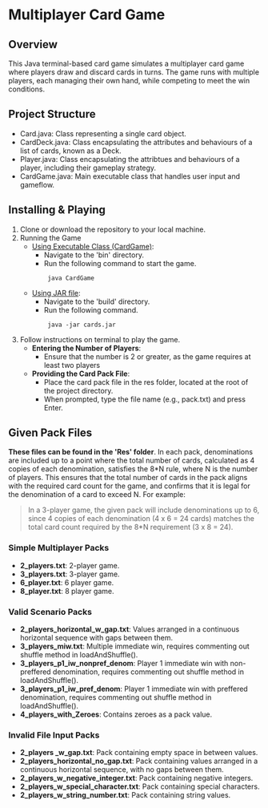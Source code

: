 # Multiplayer Card Game
## Overview
This Java terminal-based card game simulates a multiplayer card game where players draw and discard cards in turns. The game runs with multiple players, each managing their own hand, while competing to meet the win conditions.

## Project Structure
- Card.java: Class representing a single card object.
- CardDeck.java: Class encapsulating the attributes and behaviours of a list of cards, known as a Deck.
- Player.java: Class encapsulating the attribtues and behaviours of a player, including their gameplay strategy.
- CardGame.java: Main executable class that handles user input and gameflow.

## Installing & Playing
1. Clone or download the repository to your local machine.
2. Running the Game
   - <ins>Using Executable Class (CardGame)</ins>:
     - Navigate to the 'bin' directory.
     - Run the following command to start the game.
        ```
         java CardGame
        ```
   - <ins>Using JAR file</ins>:
     - Navigate to the 'build' directory.
     - Run the following command.
        ```
         java -jar cards.jar
        ```
3. Follow instructions on terminal to play the game.
   - **Entering the Number of Players**:
     - Ensure that the number is 2 or greater, as the game requires at least two players
   - **Providing the Card Pack File**:
     - Place the card pack file in the res folder, located at the root of the project directory.
     - When prompted, type the file name (e.g., pack.txt) and press Enter.

## Given Pack Files
**These files can be found in the 'Res' folder**. In each pack, denominations are included up to a point where the total number of cards, calculated as 4 copies of each denomination, satisfies the 8*N rule, where N is the number of players. This ensures that the total number of cards in the pack aligns with the required card count for the game, and confirms that it is legal for the denomination of a card to exceed N. For example:

> In a 3-player game, the given pack will include denominations up to 6, since 4 copies of each denomination (4 x 6 = 24 cards) matches the total card count required by the 8*N requirement (3 x 8 = 24).

### Simple Multiplayer Packs
- **2_players.txt**: 2-player game.
- **3_players.txt**: 3-player game.
- **6_player.txt**: 6 player game.
- **8_player.txt**: 8 player game.

### Valid Scenario Packs
- **2_players_horizontal_w_gap.txt**: Values arranged in a continuous horizontal sequence with gaps between them.
- **3_players_miw.txt**: Multiple immediate win, requires commenting out shuffle method in loadAndShuffle().
- **3_players_p1_iw_nonpref_denom**: Player 1 immediate win with non-preffered denomination, requires commenting out shuffle method in loadAndShuffle().
- **3_players_p1_iw_pref_denom**: Player 1 immediate win with preffered denomination, requires commenting out shuffle method in loadAndShuffle().
- **4_players_with_Zeroes**: Contains zeroes as a pack value.

### Invalid File Input Packs
- **2_players _w_gap.txt**: Pack containing empty space in between values.
- **2_players_horizontal_no_gap.txt**: Pack containing values arranged in a continuous horizontal sequence, with no gaps between them.
- **2_players_w_negative_integer.txt**: Pack containing negative integers.
- **2_players_w_special_character.txt**: Pack containing special characters.
- **2_players_w_string_number.txt**: Pack containing string values.

